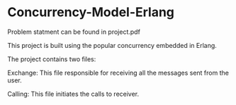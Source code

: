 # Concurrency-Model-Erlang

Problem statment can be found in project.pdf

This project is built using the popular concurrency embedded in Erlang.

The project contains two files:

Exchange: This file responsible for receiving all the messages sent from the user.

Calling: This file initiates the calls to receiver.
